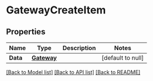 # GatewayCreateItem

## Properties
Name | Type | Description | Notes
------------ | ------------- | ------------- | -------------
**Data** | [**Gateway**](Gateway.md) |  | [default to null]

[[Back to Model list]](../README.md#documentation-for-models) [[Back to API list]](../README.md#documentation-for-api-endpoints) [[Back to README]](../README.md)


